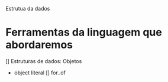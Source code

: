 Estrutua da dados

# Ferramentas da linguagem que abordaremos 

[] Estruturas de dados: Objetos
  - object literal
[] for..of
